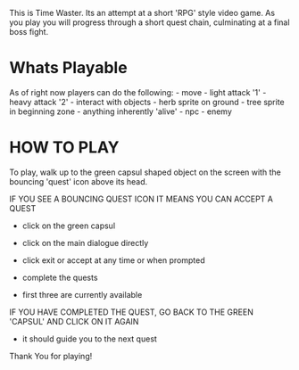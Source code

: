 This is Time Waster. Its an attempt at a short 'RPG' style video game. As you play you will progress through a short quest chain, culminating at a final boss fight.

# Whats Playable
As of right now players can do the following:
    - move
    - light attack '1'
    - heavy attack '2'
    - interact with objects
      - herb sprite on ground
      - tree sprite in beginning zone
      - anything inherently 'alive' 
        - npc
        - enemy

# HOW TO PLAY

To play, walk up to the green capsul shaped object on the screen with the bouncing 'quest' icon above its head.

IF YOU SEE A BOUNCING QUEST ICON IT MEANS YOU CAN ACCEPT A QUEST
  - click on the green capsul
  - click on the main dialogue directly
  - click exit or accept at any time or when prompted

- complete the quests
- first three are currently available

IF YOU HAVE COMPLETED THE QUEST, GO BACK TO THE GREEN 'CAPSUL' AND CLICK ON IT AGAIN
  - it should guide you to the next quest


Thank You for playing!
  
